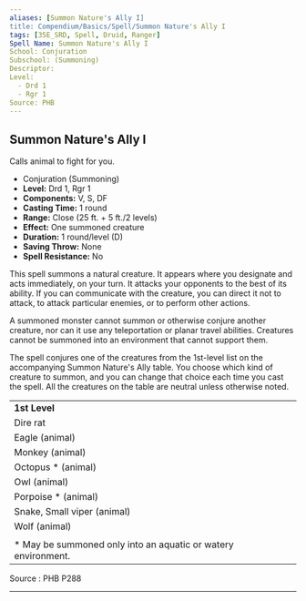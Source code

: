 ```yaml
---
aliases: [Summon Nature's Ally I]
title: Compendium/Basics/Spell/Summon Nature's Ally I
tags: [35E_SRD, Spell, Druid, Ranger]
Spell Name: Summon Nature's Ally I
School: Conjuration
Subschool: (Summoning)
Descriptor: 
Level:
  - Drd 1
  - Rgr 1
Source: PHB
---
```



## Summon Nature's Ally I

Calls animal to fight for you.

*   Conjuration (Summoning)
*   **Level:** Drd 1, Rgr 1
*   **Components:** V, S, DF
*   **Casting Time:** 1 round
*   **Range:** Close (25 ft. + 5 ft./2 levels)
*   **Effect:** One summoned creature
*   **Duration:** 1 round/level (D)
*   **Saving Throw:** None
*   **Spell Resistance:** No

<p>This spell summons a natural creature. It appears where you designate and acts immediately, on your turn. It attacks your opponents to the best of its ability. If you can communicate with the creature, you can direct it not to attack, to attack particular enemies, or to perform other actions.</p><p>A summoned monster cannot summon or otherwise conjure another creature, nor can it use any teleportation or planar travel abilities. Creatures cannot be summoned into an environment that cannot support them.</p><p>The spell conjures one of the creatures from the 1st-level list on the accompanying Summon Nature's Ally table. You choose which kind of creature to summon, and you can change that choice each time you cast the spell. All the creatures on the table are neutral unless otherwise noted.</p>

<table> <tr decoration="underline"> <td> <b>1st Level</b> </td> </tr> <tr> <td> Dire rat </td> </tr> <tr> <td> Eagle (animal) </td> </tr> <tr> <td> Monkey (animal) </td> </tr> <tr> <td> Octopus * (animal) </td> </tr> <tr> <td> Owl (animal) </td> </tr> <tr> <td> Porpoise * (animal) </td> </tr> <tr> <td> Snake, Small viper (animal) </td> </tr> <tr> <td> Wolf (animal) </td> </tr> <tr><td></td></tr> <tr> <td> * May be summoned only into an aquatic or watery environment. </td> </tr> </table>

Source : PHB P288

---
